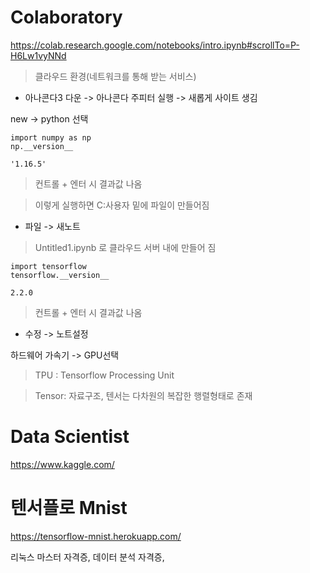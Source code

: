 # Colaboratory

https://colab.research.google.com/notebooks/intro.ipynb#scrollTo=P-H6Lw1vyNNd

> 클라우드 환경(네트워크를 통해 받는 서비스)



- 아나콘다3 다운 -> 아나콘다 주피터 실행 -> 새롭게 사이트 생김

new -> python 선택 

```
import numpy as np
np.__version__
```

```
'1.16.5'
```

> 컨트롤 + 엔터 시 결과값 나옴

> 이렇게 실행하면 C:사용자 밑에 파일이 만들어짐



- 파일 -> 새노트

> Untitled1.ipynb 로 클라우드 서버 내에 만들어 짐

```
import tensorflow
tensorflow.__version__
```

```
2.2.0
```

> 컨트롤 + 엔터 시 결과값 나옴



- 수정 -> 노트설정

하드웨어 가속기 -> GPU선택

> TPU : Tensorflow Processing Unit

> Tensor: 자료구조, 텐서는 다차원의 복잡한 행렬형태로 존재





# Data Scientist

https://www.kaggle.com/





# 텐서플로 Mnist

https://tensorflow-mnist.herokuapp.com/





리눅스 마스터 자격증, 데이터 분석 자격증, 













